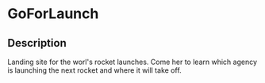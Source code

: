 # GoForLaunch

## Description

Landing site for the worl's rocket launches. Come her to learn which agency is launching the next rocket and where it will take off. 


